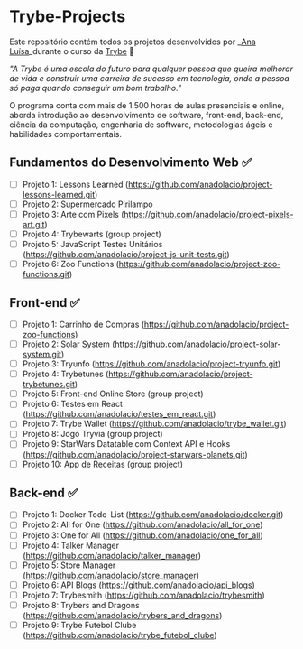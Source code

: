 # Trybe-Projects

Este repositório contém todos os projetos desenvolvidos por _[Ana Luísa](https://www.linkedin.com/in/ana-luisa-cesar-dolacio/)_durante o curso da [Trybe](https://www.betrybe.com/) :rocket:

_"A Trybe é uma escola do futuro para qualquer pessoa que queira melhorar de vida e construir uma carreira de sucesso em tecnologia, onde a pessoa só paga quando conseguir um bom trabalho."_

O programa conta com mais de 1.500 horas de aulas presenciais e online, aborda introdução ao desenvolvimento de software, front-end, back-end, ciência da computação, engenharia de software, metodologias ágeis e habilidades comportamentais.

## Fundamentos do Desenvolvimento Web :white_check_mark:

- [ ] Projeto 1: Lessons Learned (https://github.com/anadolacio/project-lessons-learned.git)
- [ ] Projeto 2: Supermercado Pirilampo
- [ ] Projeto 3: Arte com Pixels (https://github.com/anadolacio/project-pixels-art.git)
- [ ] Projeto 4: Trybewarts (group project)
- [ ] Projeto 5: JavaScript Testes Unitários (https://github.com/anadolacio/project-js-unit-tests.git)
- [ ] Projeto 6: Zoo Functions (https://github.com/anadolacio/project-zoo-functions.git)

## Front-end :white_check_mark:

- [ ] Projeto 1: Carrinho de Compras (https://github.com/anadolacio/project-zoo-functions)
- [ ] Projeto 2: Solar System (https://github.com/anadolacio/project-solar-system.git)
- [ ] Projeto 3: Tryunfo (https://github.com/anadolacio/project-tryunfo.git)
- [ ] Projeto 4: Trybetunes (https://github.com/anadolacio/project-trybetunes.git)
- [ ] Projeto 5: Front-end Online Store (group project)
- [ ] Projeto 6: Testes em React (https://github.com/anadolacio/testes_em_react.git)
- [ ] Projeto 7: Trybe Wallet (https://github.com/anadolacio/trybe_wallet.git)
- [ ] Projeto 8: Jogo Tryvia (group project)
- [ ] Projeto 9: StarWars Datatable com Context API e Hooks (https://github.com/anadolacio/project-starwars-planets.git)
- [ ] Projeto 10: App de Receitas (group project)

## Back-end :white_check_mark:

- [ ] Projeto 1: Docker Todo-List (https://github.com/anadolacio/docker.git)
- [ ] Projeto 2: All for One (https://github.com/anadolacio/all_for_one)
- [ ] Projeto 3: One for All (https://github.com/anadolacio/one_for_all)
- [ ] Projeto 4: Talker Manager (https://github.com/anadolacio/talker_manager)
- [ ] Projeto 5: Store Manager (https://github.com/anadolacio/store_manager)
- [ ] Projeto 6: API Blogs (https://github.com/anadolacio/api_blogs)
- [ ] Projeto 7: Trybesmith (https://github.com/anadolacio/trybesmith)
- [ ] Projeto 8: Trybers and Dragons (https://github.com/anadolacio/trybers_and_dragons)
- [ ] Projeto 9: Trybe Futebol Clube (https://github.com/anadolacio/trybe_futebol_clube)
